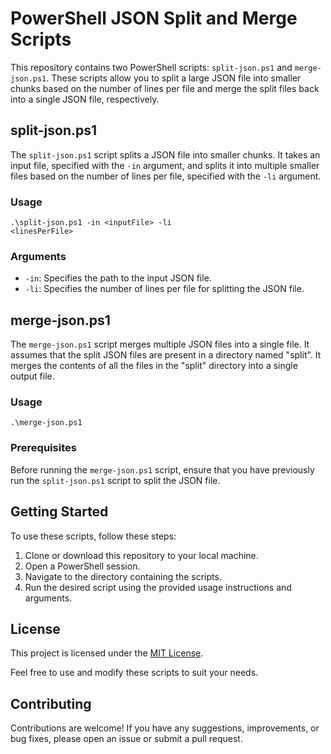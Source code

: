 # PowerShell JSON Split and Merge Scripts

This repository contains two PowerShell scripts: `split-json.ps1` and `merge-json.ps1`. These scripts allow you to split a large JSON file into smaller chunks based on the number of lines per file and merge the split files back into a single JSON file, respectively.

## split-json.ps1

The `split-json.ps1` script splits a JSON file into smaller chunks. It takes an input file, specified with the `-in` argument, and splits it into multiple smaller files based on the number of lines per file, specified with the `-li` argument.

### Usage

<code>.\split-json.ps1 -in &lt;inputFile&gt; -li &lt;linesPerFile&gt;</code>

### Arguments

- `-in`: Specifies the path to the input JSON file.
- `-li`: Specifies the number of lines per file for splitting the JSON file.

## merge-json.ps1

The `merge-json.ps1` script merges multiple JSON files into a single file. It assumes that the split JSON files are present in a directory named "split". It merges the contents of all the files in the "split" directory into a single output file.

### Usage

<code>.\merge-json.ps1</code>

### Prerequisites

Before running the `merge-json.ps1` script, ensure that you have previously run the `split-json.ps1` script to split the JSON file.

## Getting Started

To use these scripts, follow these steps:

1. Clone or download this repository to your local machine.
2. Open a PowerShell session.
3. Navigate to the directory containing the scripts.
4. Run the desired script using the provided usage instructions and arguments.

## License

This project is licensed under the [MIT License](LICENSE).

Feel free to use and modify these scripts to suit your needs.

## Contributing

Contributions are welcome! If you have any suggestions, improvements, or bug fixes, please open an issue or submit a pull request.